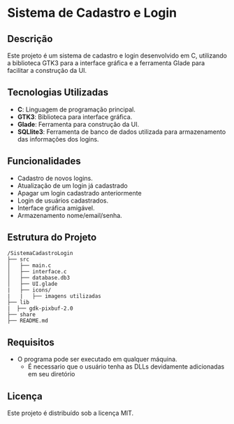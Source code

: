 # Sistema de Cadastro e Login

## Descrição
Este projeto é um sistema de cadastro e login desenvolvido em C, utilizando a biblioteca GTK3 para a interface gráfica e a ferramenta Glade para facilitar a construção da UI.

## Tecnologias Utilizadas
- **C**: Linguagem de programação principal.
- **GTK3**: Biblioteca para interface gráfica.
- **Glade**: Ferramenta para construção da UI.
- **SQLlite3**: Ferramenta de banco de dados utilizada para armazenamento das informações dos logins.

## Funcionalidades
- Cadastro de novos logins.
- Atualização de um login já cadastrado
- Apagar um login cadastrado anteriormente
- Login de usuários cadastrados.
- Interface gráfica amigável.
- Armazenamento  nome/email/senha.

## Estrutura do Projeto
```
/SistemaCadastroLogin
├── src
│   ├── main.c
│   ├── interface.c
│   ├── database.db3
│   ├── UI.glade
|   ├── icons/
|   |   ├── imagens utilizadas
├── lib
|  ├── gdk-pixbuf-2.0
├── share
├── README.md
```

## Requisitos
- O programa pode ser executado em qualquer máquina.
   - É necessario que o usuário tenha as DLLs devidamente adicionadas em seu diretório


## Licença
Este projeto é distribuído sob a licença MIT.
